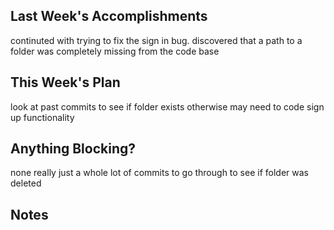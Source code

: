 ## Last Week's Accomplishments

continuted with trying to fix the sign in bug. discovered that a path to a folder was completely missing from the code base

## This Week's Plan

look at past commits to see if folder exists otherwise may need to code sign up functionality

## Anything Blocking?

none really just a whole lot of commits to go through to see if folder was deleted
## Notes

